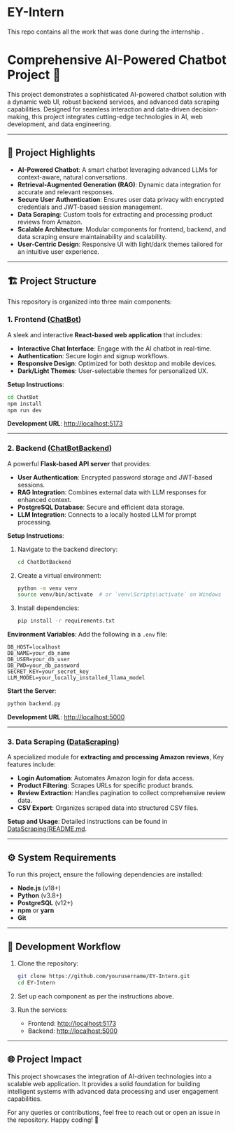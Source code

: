 # EY-Intern
This repo contains all the work that was done during the internship .
# Comprehensive AI-Powered Chatbot Project 🚀

This project demonstrates a sophisticated AI-powered chatbot solution with a dynamic web UI, robust backend services, and advanced data scraping capabilities. Designed for seamless interaction and data-driven decision-making, this project integrates cutting-edge technologies in AI, web development, and data engineering.

---

## 🌟 Project Highlights

- **AI-Powered Chatbot**: A smart chatbot leveraging advanced LLMs for context-aware, natural conversations.
- **Retrieval-Augmented Generation (RAG)**: Dynamic data integration for accurate and relevant responses.
- **Secure User Authentication**: Ensures user data privacy with encrypted credentials and JWT-based session management.
- **Data Scraping**: Custom tools for extracting and processing product reviews from Amazon.
- **Scalable Architecture**: Modular components for frontend, backend, and data scraping ensure maintainability and scalability.
- **User-Centric Design**: Responsive UI with light/dark themes tailored for an intuitive user experience.

---

## 🏗️ Project Structure

This repository is organized into three main components:

### **1. Frontend ([ChatBot](ChatBot))**
A sleek and interactive **React-based web application** that includes:
- **Interactive Chat Interface**: Engage with the AI chatbot in real-time.
- **Authentication**: Secure login and signup workflows.
- **Responsive Design**: Optimized for both desktop and mobile devices.
- **Dark/Light Themes**: User-selectable themes for personalized UX.

**Setup Instructions**:
```bash
cd ChatBot
npm install
npm run dev
```

**Development URL**: [http://localhost:5173](http://localhost:5173)

---

### **2. Backend ([ChatBotBackend](ChatBotBackend))**
A powerful **Flask-based API server** that provides:
- **User Authentication**: Encrypted password storage and JWT-based sessions.
- **RAG Integration**: Combines external data with LLM responses for enhanced context.
- **PostgreSQL Database**: Secure and efficient data storage.
- **LLM Integration**: Connects to a locally hosted LLM for prompt processing.

**Setup Instructions**:
1. Navigate to the backend directory:
   ```bash
   cd ChatBotBackend
   ```
2. Create a virtual environment:
   ```bash
   python -m venv venv
   source venv/bin/activate  # or `venv\Scripts\activate` on Windows
   ```
3. Install dependencies:
   ```bash
   pip install -r requirements.txt
   ```

**Environment Variables**: Add the following in a `.env` file:
```env
DB_HOST=localhost
DB_NAME=your_db_name
DB_USER=your_db_user
DB_PWD=your_db_password
SECRET_KEY=your_secret_key
LLM_MODEL=your_locally_installed_llama_model
```

**Start the Server**:
```bash
python backend.py
```

**Development URL**: [http://localhost:5000](http://localhost:5000)

---

### **3. Data Scraping ([DataScraping](DataScraping))**
A specialized module for **extracting and processing Amazon reviews**, Key features include:
- **Login Automation**: Automates Amazon login for data access.
- **Product Filtering**: Scrapes URLs for specific product brands.
- **Review Extraction**: Handles pagination to collect comprehensive review data.
- **CSV Export**: Organizes scraped data into structured CSV files.

**Setup and Usage**:
Detailed instructions can be found in [DataScraping/README.md](DataScraping/README.md).

---

## ⚙️ System Requirements

To run this project, ensure the following dependencies are installed:
- **Node.js** (v18+)
- **Python** (v3.8+)
- **PostgreSQL** (v12+)
- **npm** or **yarn**
- **Git**

---

## 🚀 Development Workflow

1. Clone the repository:
   ```bash
   git clone https://github.com/yourusername/EY-Intern.git
   cd EY-Intern
   ```

2. Set up each component as per the instructions above.

3. Run the services:
   - Frontend: [http://localhost:5173](http://localhost:5173)
   - Backend: [http://localhost:5000](http://localhost:5000)

---

## 🌐 Project Impact

This project showcases the integration of AI-driven technologies into a scalable web application. It provides a solid foundation for building intelligent systems with advanced data processing and user engagement capabilities.

For any queries or contributions, feel free to reach out or open an issue in the repository. Happy coding! 🎉
```